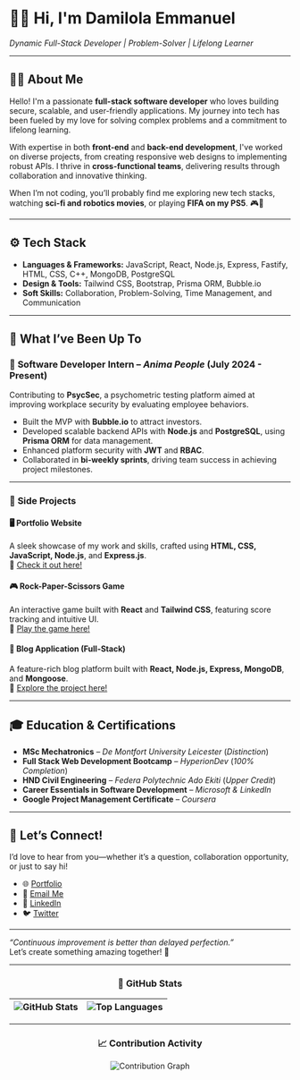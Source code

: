 # 👨‍💻 **Hi, I'm Damilola Emmanuel**  
*Dynamic Full-Stack Developer | Problem-Solver | Lifelong Learner*

---

## 🧑‍💻 **About Me**  
Hello! I'm a passionate **full-stack software developer** who loves building secure, scalable, and user-friendly applications. My journey into tech has been fueled by my love for solving complex problems and a commitment to lifelong learning.  

With expertise in both **front-end** and **back-end development**, I've worked on diverse projects, from creating responsive web designs to implementing robust APIs. I thrive in **cross-functional teams**, delivering results through collaboration and innovative thinking.  

When I’m not coding, you’ll probably find me exploring new tech stacks, watching **sci-fi and robotics movies**, or playing **FIFA on my PS5**. 🎮👾

---

## ⚙️ **Tech Stack**  
- **Languages & Frameworks:** JavaScript, React, Node.js, Express, Fastify, HTML, CSS, C++, MongoDB, PostgreSQL  
- **Design & Tools:** Tailwind CSS, Bootstrap, Prisma ORM, Bubble.io  
- **Soft Skills:** Collaboration, Problem-Solving, Time Management, and Communication  

---

## 🚀 **What I’ve Been Up To**  

### 💼 **Software Developer Intern** – *Anima People* (July 2024 - Present)  
Contributing to **PsycSec**, a psychometric testing platform aimed at improving workplace security by evaluating employee behaviors.  
- Built the MVP with **Bubble.io** to attract investors.  
- Developed scalable backend APIs with **Node.js** and **PostgreSQL**, using **Prisma ORM** for data management.  
- Enhanced platform security with **JWT** and **RBAC**.  
- Collaborated in **bi-weekly sprints**, driving team success in achieving project milestones.  

---

### 🌟 **Side Projects**  

#### 🖥️ **Portfolio Website**  
A sleek showcase of my work and skills, crafted using **HTML, CSS, JavaScript, Node.js**, and **Express.js**.  
🔗 [Check it out here!](https://codewithdami.vercel.app/)  

#### 🎮 **Rock-Paper-Scissors Game**  
An interactive game built with **React** and **Tailwind CSS**, featuring score tracking and intuitive UI.  
🔗 [Play the game here!](https://rock-paper-scissors-two-bice.vercel.app/)  

#### 📝 **Blog Application (Full-Stack)**  
A feature-rich blog platform built with **React, Node.js, Express, MongoDB**, and **Mongoose**.  
🔗 [Explore the project here!](https://blog-app-frontend-ashen.vercel.app/)  

---

## 🎓 **Education & Certifications**  
- **MSc Mechatronics** – *De Montfort University Leicester* (*Distinction*)  
- **Full Stack Web Development Bootcamp** – *HyperionDev* (*100% Completion*)
- **HND Civil Engineering** – *Federa Polytechnic Ado Ekiti* (*Upper Credit*)  
- **Career Essentials in Software Development** – *Microsoft & LinkedIn*  
- **Google Project Management Certificate** – *Coursera*  

---

## 💬 **Let’s Connect!**  
I’d love to hear from you—whether it’s a question, collaboration opportunity, or just to say hi!  
- 🌐 [Portfolio](https://codewithdami.vercel.app)  
- 📧 [Email Me](mailto:adebowaledami97@gmail.comcod)  
- 🔗 [LinkedIn](https://www.linkedin.com/in/adebowaleemmanuel)  
- 🐦 [Twitter](https://twitter.com/damilordz) 

---

*“Continuous improvement is better than delayed perfection.”*  
Let’s create something amazing together! 🚀  

---

<div align="center">

### 🌟 GitHub Stats

| ![GitHub Stats](https://github-readme-stats.vercel.app/api?username=damilordz&show_icons=true&theme=radical) | ![Top Languages](https://github-readme-stats.vercel.app/api/top-langs/?username=damilordz&layout=compact&theme=radical) |
|:--:|:--:|

---

### 📈 Contribution Activity

![Contribution Graph](https://github-profile-summary-cards.vercel.app/api/cards/profile-details?username=damilordz&theme=github_dark)

</div>

